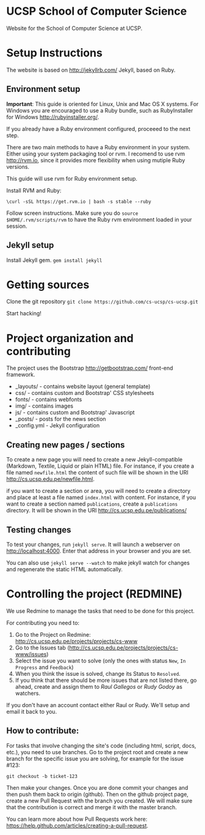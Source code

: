 # UCSP School of Computer Science

Website for the School of Computer Science at UCSP.


# Setup Instructions

The website is based on <http://jekyllrb.com/> Jekyll, based on Ruby.

## Environment setup

**Important**: This guide is oriented for Linux, Unix and Mac OS X 
  systems. For  Windows you are encouraged to use a Ruby bundle, such 
  as RubyInstaller for Windows <http://rubyinstaller.org/>. 


If you already have a Ruby environment configured, proceeed to the
next step.


There are two main methods to have a Ruby environment in your
system. Either using your system packaging tool or rvm. I recomend to
use rvm <http://rvm.io>, since it provides more flexibility when using mutiple Ruby
versions.

This guide will use rvm for Ruby environment setup.

Install RVM and Ruby:

`\curl -sSL https://get.rvm.io | bash -s stable --ruby`

Follow screen instructions. Make sure you do 
`source $HOME/.rvm/scripts/rvm` to have the Ruby rvm environment
loaded in your session. 


## Jekyll setup

Install Jekyll gem.
`gem install jekyll`

# Getting sources

Clone the git repository
`git clone https://github.com/cs-ucsp/cs-ucsp.git`

Start hacking!

# Project organization and contributing

The project uses the Bootstrap <http://getbootstrap.com/> front-end
framework.

* _layouts/ - contains website layout (general template)
* css/ - contains custom and Bootstrap' CSS stylesheets
* fonts/ - contains webfonts
* img/ - contains images
* js/ - contains custom and Bootstrap' Javascript
* _posts/ - posts for the news section
* _config.yml - Jekyll configuration

## Creating new pages / sections

To create a new page you will need to create a new Jekyll-compatible
(Markdown, Textile, Liquid or plain HTML) file. For instance, if you
create a file named `newfile.html` the content of such file will be
shown in the URI <http://cs.ucsp.edu.pe/newfile.html>. 

if you want to create a section or area, you will need to create a
directory and place at least a file named `index.html` with
content. For instance, if you want to create a section named 
`publications`, create a `publications` directory. It will be shown in
the URI <http://cs.ucsp.edu.pe/publications/>

## Testing changes

To test your changes, run `jekyll serve`. It will launch a webserver
on <http://localhost:4000>. Enter that address in your browser and you
are set.

You can also use `jekyll serve --watch` to make jekyll watch for
changes and regenerate the static HTML automatically.

# Controlling the project (REDMINE)

We use Redmine to manage the tasks that need to be done for this project.

For contributing you need to:
 1. Go to the Project on Redmine: http://cs.ucsp.edu.pe/projects/projects/cs-www
 1. Go to the Issues tab (http://cs.ucsp.edu.pe/projects/projects/cs-www/issues)
 1. Select the issue you want to solve 
 (only the ones with status `New`, `In Progress` and `Feedback`)
 1. When you think the issue is solved, change its Status to `Resolved`.
 1. If you think that there should be more issues that are not listed there, go
 ahead, create and assign them to *Raul Gallegos* or *Rudy Godoy* as watchers.

If you don't have an account contact either Raul or Rudy. We'll setup and email it
 back to you.


## How to contribute:

For tasks that involve changing the site's code (including html, script, docs, 
etc.), you need to use branches. Go to the project root and create a new branch 
for the specific issue you are solving, for example for the issue #123:

    git checkout -b ticket-123

Then make your changes. Once you are done commit your changes and then
push them back to origin (github). 
Then on the github project page, create a new Pull Request with the branch you 
created. We will make sure that the contribution is correct and merge it with 
the master branch.

You can learn more about how Pull Requests work here:
<https://help.github.com/articles/creating-a-pull-request>. 
